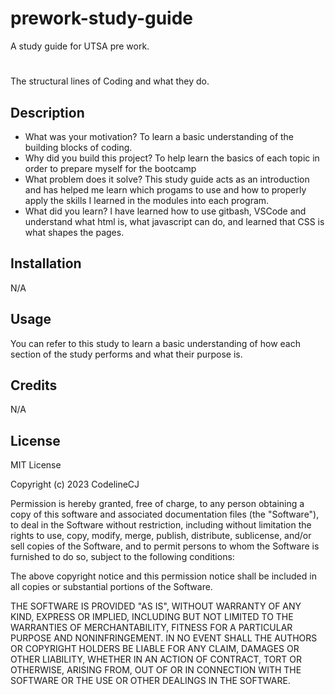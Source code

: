 # prework-study-guide
A study guide for UTSA pre work.

# <Introduction to Coding>
The structural lines of Coding and what they do.

## Description

- What was your motivation? To learn a basic understanding of the building blocks of coding.
- Why did you build this project? To help learn the basics of each topic in order to prepare myself for the bootcamp
- What problem does it solve? This study guide acts as an introduction and has helped me learn which progams to use and how to properly apply the skills I learned in the modules into each program.
- What did you learn? I have learned how to use gitbash, VSCode and understand what html is, what javascript can do, and learned that CSS is what shapes the pages.

## Installation

N/A

## Usage

You can refer to this study to learn a basic understanding of how each section of the study performs and what their purpose is.

## Credits

N/A

## License

MIT License

Copyright (c) 2023 CodelineCJ

Permission is hereby granted, free of charge, to any person obtaining a copy
of this software and associated documentation files (the "Software"), to deal
in the Software without restriction, including without limitation the rights
to use, copy, modify, merge, publish, distribute, sublicense, and/or sell
copies of the Software, and to permit persons to whom the Software is
furnished to do so, subject to the following conditions:

The above copyright notice and this permission notice shall be included in all
copies or substantial portions of the Software.

THE SOFTWARE IS PROVIDED "AS IS", WITHOUT WARRANTY OF ANY KIND, EXPRESS OR
IMPLIED, INCLUDING BUT NOT LIMITED TO THE WARRANTIES OF MERCHANTABILITY,
FITNESS FOR A PARTICULAR PURPOSE AND NONINFRINGEMENT. IN NO EVENT SHALL THE
AUTHORS OR COPYRIGHT HOLDERS BE LIABLE FOR ANY CLAIM, DAMAGES OR OTHER
LIABILITY, WHETHER IN AN ACTION OF CONTRACT, TORT OR OTHERWISE, ARISING FROM,
OUT OF OR IN CONNECTION WITH THE SOFTWARE OR THE USE OR OTHER DEALINGS IN THE
SOFTWARE.